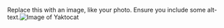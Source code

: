 Replace this with an image, like your photo. Ensure you include some alt-text.![Image of Yaktocat](https://octodex.github.com/images/yaktocat.png)


